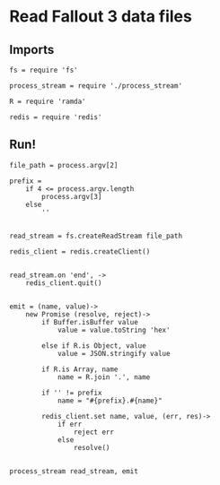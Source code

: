 # Read Fallout 3 data files

## Imports

	fs = require 'fs'

	process_stream = require './process_stream'

	R = require 'ramda'

	redis = require 'redis'


## Run!

	file_path = process.argv[2]

	prefix =
		if 4 <= process.argv.length
			process.argv[3]
		else
			''


	read_stream = fs.createReadStream file_path

	redis_client = redis.createClient()


	read_stream.on 'end', ->
		redis_client.quit()


	emit = (name, value)->
		new Promise (resolve, reject)->
			if Buffer.isBuffer value
				value = value.toString 'hex'

			else if R.is Object, value
				value = JSON.stringify value

			if R.is Array, name
				name = R.join '.', name

			if '' != prefix
				name = "#{prefix}.#{name}"

			redis_client.set name, value, (err, res)->
				if err
					reject err
				else
					resolve()


	process_stream read_stream, emit
